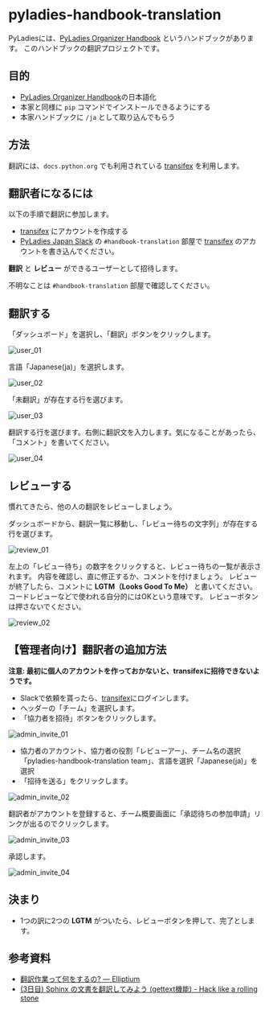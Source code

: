 # pyladies-handbook-translation

PyLadiesには、[PyLadies Organizer Handbook](http://kit.pyladies.com/) というハンドブックがあります。
このハンドブックの翻訳プロジェクトです。

## 目的
- [PyLadies Organizer Handbook](http://kit.pyladies.com/)の日本語化
- 本家と同様に `pip` コマンドでインストールできるようにする
- 本家ハンドブックに `/ja` として取り込んでもらう

## 方法
翻訳には、`docs.python.org` でも利用されている [transifex](https://www.transifex.com/) を利用します。

## 翻訳者になるには
以下の手順で翻訳に参加します。

- [transifex](https://www.transifex.com/) にアカウントを作成する
- [PyLadies Japan Slack](https://pyladies-japan.slack.com/) の `#handbook-translation` 部屋で [transifex](https://www.transifex.com/) のアカウントを書き込んでください。

**翻訳** と **レビュー** ができるユーザーとして招待します。

不明なことは `#handbook-translation` 部屋で確認してください。

## 翻訳する

「ダッシュボード」を選択し、「翻訳」ボタンをクリックします。

![user_01](images/readme/user_01.png)

言語「Japanese(ja)」を選択します。

![user_02](images/readme/user_02.png)

「未翻訳」が存在する行を選びます。

![user_03](images/readme/user_03.png)

翻訳する行を選びます。右側に翻訳文を入力します。気になることがあったら、「コメント」を書いてください。

![user_04](images/readme/user_04.png)

## レビューする
慣れてきたら、他の人の翻訳をレビューしましょう。

ダッシュボードから、翻訳一覧に移動し、「レビュー待ちの文字列」が存在する行を選びます。

![review_01](images/readme/review_01.png)

左上の「レビュー待ち」の数字をクリックすると、レビュー待ちの一覧が表示されます。
内容を確認し、直に修正するか、コメントを付けましょう。
レビューが終了したら、コメントに **LGTM（Looks Good To Me）** と書いてください。コードレビューなどで使われる自分的にはOKという意味です。
レビューボタンは押さないでください。

![review_02](images/readme/review_02.png)


## 【管理者向け】翻訳者の追加方法

**注意: 最初に個人のアカウントを作っておかないと、transifexに招待できないようです。**

- Slackで依頼を貰ったら、[transifex](https://www.transifex.com/)にログインします。
- ヘッダーの「チーム」を選択します。
- 「協力者を招待」ボタンをクリックします。

![admin_invite_01](images/readme/admin_invite_01.png)

- 協力者のアカウント、協力者の役割「レビューアー」、チーム名の選択「pyladies-handbook-translation team」、言語を選択「Japanese(ja)」を選択
- 「招待を送る」をクリックします。

![admin_invite_02](images/readme/admin_invite_02.png)

翻訳者がアカウントを登録すると、チーム概要画面に「承認待ちの参加申請」リンクが出るのでクリックします。

![admin_invite_03](images/readme/admin_invite_03.png)

承認します。

![admin_invite_04](images/readme/admin_invite_04.png)

## 決まり

- 1つの訳に2つの **LGTM** がついたら、レビューボタンを押して、完了とします。


## 参考資料

- [翻訳作業って何をするの? — Elliptium](http://tink.elliptium.net/2017/02/27/actual_translation_work.html)
- [(3日目) Sphinx の文書を翻訳してみよう (gettext機能) - Hack like a rolling stone](http://tk0miya.hatenablog.com/entry/20111203/p1)